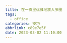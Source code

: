 ```yaml
---
title: 在一页里优雅地放入多图
tags:
  - office
categories: 技巧
abbrlink: c89e7e5f
date: 2023-03-02 11:10:00
---
```

